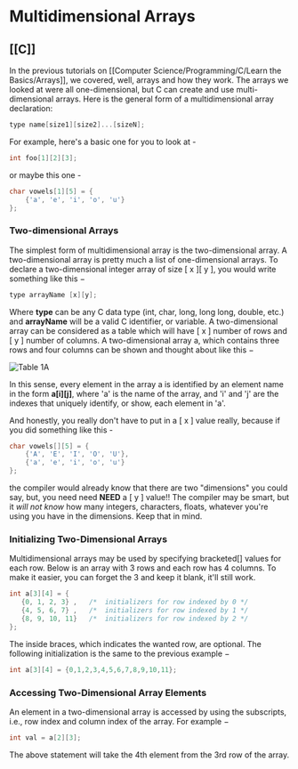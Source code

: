 # Multidimensional Arrays
[[C]]
---

In the previous tutorials on [[Computer Science/Programming/C/Learn the Basics/Arrays]], we covered, well, arrays and how they work. The arrays we looked at were all one-dimensional, but C can create and use multi-dimensional arrays. Here is the general form of a multidimensional array declaration:

```c
type name[size1][size2]...[sizeN];
```

For example, here's a basic one for you to look at -

```c
int foo[1][2][3];
```

or maybe this one -

```c
char vowels[1][5] = {
    {'a', 'e', 'i', 'o', 'u'}
};
```

### Two-dimensional Arrays

The simplest form of multidimensional array is the two-dimensional array. A two-dimensional array is pretty much a list of one-dimensional arrays. To declare a two-dimensional integer array of size [ x ][ y ], you would write something like this −

```c
type arrayName [x][y];
```

Where **type** can be any C data type (int, char, long, long long, double, etc.) and **arrayName** will be a valid C identifier, or variable. A two-dimensional array can be considered as a table which will have [ x ] number of rows and [ y ] number of columns. A two-dimensional array a, which contains three rows and four columns can be shown and thought about like this −

![Table 1A](https://www.tutorialspoint.com/cprogramming/images/two_dimensional_arrays.jpg)

In this sense, every element in the array a is identified by an element name in the form **a[i][j]**, where 'a' is the name of the array, and 'i' and 'j' are the indexes that uniquely identify, or show, each element in 'a'.

And honestly, you really don't have to put in a [ x ] value really, because if you did something like this -

```c
char vowels[][5] = {
    {'A', 'E', 'I', 'O', 'U'},
    {'a', 'e', 'i', 'o', 'u'}
};
```

the compiler would already know that there are two "dimensions" you could say, but, you need need **NEED** a [ y ] value!! The compiler may be smart, but it _will not know_ how many integers, characters, floats, whatever you're using you have in the dimensions. Keep that in mind.

### Initializing Two-Dimensional Arrays

Multidimensional arrays may be used by specifying bracketed[] values for each row. Below is an array with 3 rows and each row has 4 columns. To make it easier, you can forget the 3 and keep it blank, it'll still work.

```c
int a[3][4] = {  
   {0, 1, 2, 3} ,   /*  initializers for row indexed by 0 */
   {4, 5, 6, 7} ,   /*  initializers for row indexed by 1 */
   {8, 9, 10, 11}   /*  initializers for row indexed by 2 */
};
```

The inside braces, which indicates the wanted row, are optional. The following initialization is the same to the previous example −

```c
int a[3][4] = {0,1,2,3,4,5,6,7,8,9,10,11};
```

### Accessing Two-Dimensional Array Elements

An element in a two-dimensional array is accessed by using the subscripts, i.e., row index and column index of the array. For example −

```c
int val = a[2][3];
```

The above statement will take the 4th element from the 3rd row of the array.